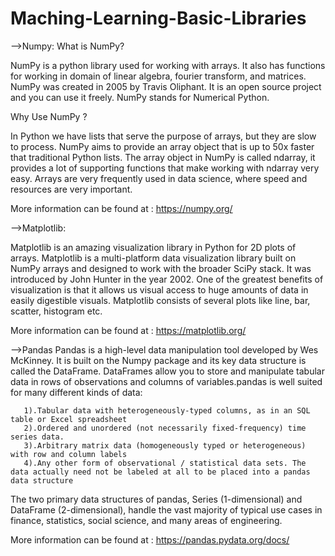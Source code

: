 # Maching-Learning-Basic-Libraries
-->Numpy:
What is NumPy?

NumPy is a python library used for working with arrays.
It also has functions for working in domain of linear algebra, fourier transform, and matrices.
NumPy was created in 2005 by Travis Oliphant. It is an open source project and you can use it freely.
NumPy stands for Numerical Python.

Why Use NumPy ?

In Python we have lists that serve the purpose of arrays, but they are slow to process.
NumPy aims to provide an array object that is up to 50x faster that traditional Python lists.
The array object in NumPy is called ndarray, it provides a lot of supporting functions that make working with ndarray very easy.
Arrays are very frequently used in data science, where speed and resources are very important.

More information can be found at : https://numpy.org/

-->Matplotlib:

Matplotlib is an amazing visualization library in Python for 2D plots of arrays. Matplotlib is a multi-platform data visualization library built on NumPy arrays and designed to work with the broader SciPy stack. It was introduced by John Hunter in the year 2002.
One of the greatest benefits of visualization is that it allows us visual access to huge amounts of data in easily digestible visuals. Matplotlib consists of several plots like line, bar, scatter, histogram etc.

More information can be found at : https://matplotlib.org/

-->Pandas
Pandas is a high-level data manipulation tool developed by Wes McKinney. It is built on the Numpy package and its key data structure is called the DataFrame. DataFrames allow you to store and manipulate tabular data in rows of observations and columns of variables.pandas is well suited for many different kinds of data:

       1).Tabular data with heterogeneously-typed columns, as in an SQL table or Excel spreadsheet
       2).Ordered and unordered (not necessarily fixed-frequency) time series data.
       3).Arbitrary matrix data (homogeneously typed or heterogeneous) with row and column labels
       4).Any other form of observational / statistical data sets. The data actually need not be labeled at all to be placed into a pandas data structure

The two primary data structures of pandas, Series (1-dimensional) and DataFrame (2-dimensional), handle the vast majority of typical use cases in finance, statistics, social science, and many areas of engineering. 

More information can be found at : https://pandas.pydata.org/docs/
